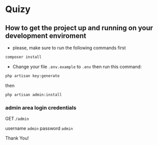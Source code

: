 # Quizy

## How to get the project up and running on your development enviroment

- please, make sure to run the following commands first

```sh
composer install
```

- Change your file `.env.example` to `.env` then run this command:

```sh
php artisan key:generate
```
then
```sh
php artisan admin:install
```

### admin area login credentials

GET `/admin` 

username `admin` 
password `admin` 



Thank You!

